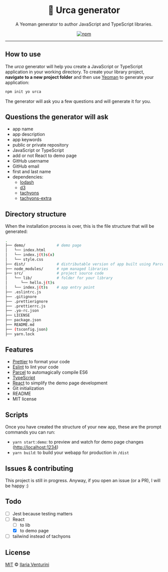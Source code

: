 <div align="center" style="text-align: center;">

  <h1>🌳 Urca generator</h1>
  A Yeoman generator to author JavaScript and TypeScript libraries.

</div>

<p align="center">
  <!-- npm version -->
  <a href="https://www.npmjs.com/package/generator-urca">
    <img alt="npm"
      src="https://img.shields.io/npm/v/generator-urca">
  </a>
</p>

---

## How to use

The _urca_ generator will help you create a JavaScript or TypeScript application in your working directory.
To create your library project, **navigate to a new project folder** and then use [Yeoman](https://yeoman.io/learning/index.html) to generate your application:

```bash
npm init yo urca
```

The generator will ask you a few questions and will generate it for you.

## Questions the generator will ask

- app name
- app description
- app keywords
- public or private repository
- JavaScript or TypeScript
- add or not React to demo page
- GitHub username
- GitHub email
- first and last name
- dependencies:
  - [lodash](https://lodash.com/)
  - [d3](https://github.com/d3/d3)
  - [tachyons](https://github.com/tachyons-css/tachyons)
  - [tachyons-extra](https://github.com/accurat/tachyons-extra)

## Directory structure

When the installation process is over, this is the file structure that will be generated:

```bash
.
├── demo/              # demo page
│   └── index.html
│   └── index.j(t)s(x)
│   └── style.css
├── dist/              # distributable version of app built using Parcel
├── node_modules/      # npm managed libraries
├── src/               # project source code
│   └── lib/           # folder for your library
│      └── hello.j(t)s
│   └── index.j(t)s    # app entry point
├── .eslintrc.js
├── .gitignore
├── .prettierignore
├── .prettierrc.js
├── .yo-rc.json
├── LICENSE
├── package.json
├── README.md
├── (tsconfig.json)
├── yarn.lock
```

## Features

- [Prettier](https://prettier.io/) to format your code
- [Eslint](https://eslint.org/) to lint your code
- [Parcel](https://parceljs.org/) to automagically compile ES6
- [TypeScript](https://github.com/Microsoft/TypeScript)
- [React](https://reactjs.org) to simplify the demo page development
- Git initialization
- README
- MIT license

## Scripts

Once you have created the structure of your new app, these are the prompt commands you can run:

- `yarn start:demo`: to preview and watch for demo page changes ([http://localhost:1234](http://localhost:1234))
- `yarn build`: to build your webapp for production in `/dist`

## Issues & contributing

This project is still in progress. Anyway, if you open an issue (or a PR), I will be happy :)

## Todo

- [ ] Jest because testing matters
- [ ] React
  - [ ] to lib
  - [x] to demo page
- [ ] tailwind instead of tachyons

## License

[MIT](https://github.com/ilariaventurini/urca/blob/master/LICENSE) © [Ilaria
Venturini](https://github.com/ilariaventurini)
